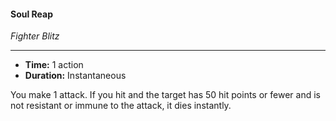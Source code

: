 #### Soul Reap
*Fighter Blitz*
___
- **Time:** 1 action
- **Duration:** Instantaneous

You make 1 attack. If you hit and the target has 50 hit points or fewer and is not resistant or immune to the attack, it dies instantly.
